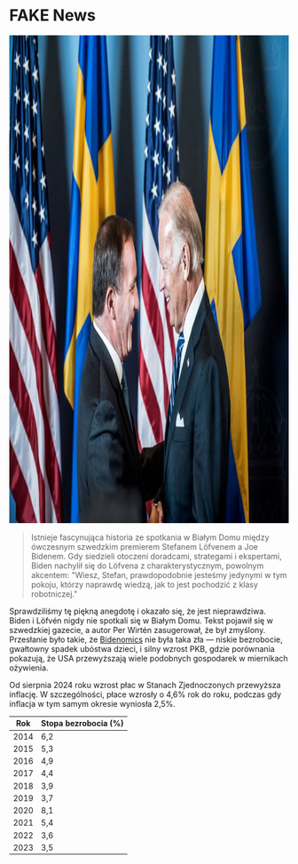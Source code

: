 [description]: # "Everything about fake news. Samizdat is a content management platform with ability to keep content on a USB stick"
[keywords]: # "censorship,CMS,fake news,samizdat,publishing,artificial intelligence,open source"

# FAKE News

<img src="bidenlofven.jpg" id="selectedimage" class="img-fluid mb-2 d-block" width="1320" height="879" alt="Joe Biden spotykający się ze szwedzkim premierem Stefanem Löfvénem" />

<blockquote>
Istnieje fascynująca historia ze spotkania w Białym Domu między ówczesnym szwedzkim premierem Stefanem Löfvenem a Joe Bidenem. Gdy siedzieli otoczeni doradcami, strategami i ekspertami, Biden nachylił się do Löfvena z charakterystycznym, powolnym akcentem: "Wiesz, Stefan, prawdopodobnie jesteśmy jedynymi w tym pokoju, którzy naprawdę wiedzą, jak to jest pochodzić z klasy robotniczej."
</blockquote>

Sprawdziliśmy tę piękną anegdotę i okazało się, że jest nieprawdziwa. Biden i Löfvén nigdy nie spotkali się w Białym Domu.
Tekst pojawił się w szwedzkiej gazecie, a autor Per Wirtén zasugerował, że był zmyślony. Przesłanie było takie,
że [Bidenomics](https://en.wikipedia.org/wiki/Economic_policy_of_the_Joe_Biden_administration) nie była 
taka zła &mdash; niskie bezrobocie, gwałtowny spadek ubóstwa dzieci,
i silny wzrost PKB, gdzie porównania pokazują, że USA przewyższają wiele podobnych gospodarek w miernikach ożywienia.

Od sierpnia 2024 roku wzrost płac w Stanach Zjednoczonych przewyższa inflację. W szczególności,
płace wzrosły o 4,6% rok do roku, podczas gdy inflacja w tym samym okresie wyniosła 2,5%.

<div class="table-responsive">
  <table class="table table-bordered">
    <thead>
      <tr>
        <th>Rok</th>
        <th>Stopa bezrobocia (%)</th>
      </tr>
    </thead>
    <tbody>
      <tr><td>2014</td><td>6,2</td></tr>
      <tr><td>2015</td><td>5,3</td></tr>
      <tr><td>2016</td><td>4,9</td></tr>
      <tr><td>2017</td><td>4,4</td></tr>
      <tr><td>2018</td><td>3,9</td></tr>
      <tr><td>2019</td><td>3,7</td></tr>
      <tr><td>2020</td><td>8,1</td></tr>
      <tr><td>2021</td><td>5,4</td></tr>
      <tr><td>2022</td><td>3,6</td></tr>
      <tr><td>2023</td><td>3,5</td></tr>
    </tbody>
  </table>
</div>